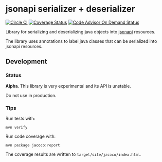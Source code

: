 # jsonapi serializer + deserializer

[![Circle CI](https://circleci.com/gh/winterchord/jsonapi.svg?style=svg)](https://circleci.com/gh/winterchord/jsonapi)
[![Coverage Status](https://coveralls.io/repos/winterchord/jsonapi/badge.svg?branch=master&service=github)](https://coveralls.io/github/winterchord/jsonapi?branch=master)
[![Code Advisor On Demand
Status](https://badges.ondemand.coverity.com/streams/83ouvkifjl0jf787e1r0mpm1o4)](https://ondemand.coverity.com/streams/83ouvkifjl0jf787e1r0mpm1o4/jobs)

Library for serializing and deserializing java objects into
[jsonapi][jsonapi] resources.

The library uses annotations to label java classes that can be
serialized into jsonapi resources.

[jsonapi]: http://jsonapi.org

## Development

### Status

**Alpha**. This library is very experimental and its API is unstable.

Do not use in production.

### Tips

Run tests with:

```
mvn verify
```

Run code coverage with:

```
mvn package jacoco:report
```

The coverage results are written to `target/site/jacoco/index.html`.
